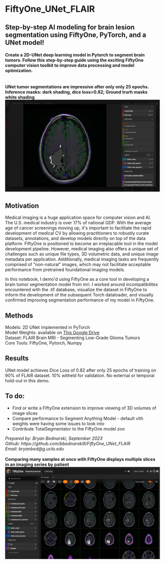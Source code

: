 # FiftyOne_UNet_FLAIR
## Step-by-step AI modeling for brain lesion segmentation using FiftyOne, PyTorch, and a UNet model!
#### Create a 2D-UNet deep learning model in Pytorch to segment brain tumors. Follow this step-by-step guide using the exciting FiftyOne computer vision toolkit to improve data processing and model optimization.

<br>
<strong>UNet tumor segmentations are impressive after <strong>only</strong> only 25 epochs. Inference masks: dark shading, dice loss=0.82; Ground trurh masks white shading</strong>
<br>
<img src="./demo_images/tumor_segment_example3-1.png" alt="">
<br>

## Motivation

Medical imaging is a huge application space for computer vision and AI. The U.S. medical industry is over 17% of national GDP. With the average age of cancer screenings moving up, it's important to facilitate the rapid development of medical CV by allowing practitioners to robustly curate datasets, annotations, and develop models directly on top of the data platform. FiftyOne is positioned to become an irreplacable tool in the model development pipeline. However, medical imaging also offers a unique set of challenges such as unique file types, 3D volumetric data, and unique image metadata per application. Additionally, medical imaging tasks are frequently comprised of "non-natural" images, which may not facilitate acceptable performance from pretrained foundational imaging models.<br>

In this notebook, I demo'd using FiftyOne as a core tool in developing a brain tumor segmentation model from mri. I worked around incompatibilites encountered with the .tif database, visualize the dataset in FiftyOne to inform the development of the subsequent Torch dataloader, and visually confirmed improving segmentation performance of my model in FiftyOne.<br>

## Methods
Models: 2D UNet implemented in PyTorch<br>
Model Weights: available on <a href="https://drive.google.com/drive/folders/1ECU41KCEGHFGLWS6wfiJH6dKN03fDmwV?usp=sharing">This Google Drive</a><br>
Dataset: FLAIR Brain MRI - Segmenting Low-Grade Glioma Tumors<br>
Core Tools: FiftyOne, Pytorch, Numpy<br>

## Results
UNet model achieves Dice Loss of 0.82 after only 25 epochs of training on 90% of FLAIR dataset. 10% witheld for validation. No external or temporal hold-out in this demo.

## To do:
<ul>
    <li>Find or write a FiftyOne extension to improve viewing of 3D volumes of image slices</li>
    <li>Compare performance to Segment Anything Model - default vith weights were having some issues to look into</li>
    <li>Contribute TotalSegmentator to the FiftyOne model zoo</li>
</ul>


<i>
Prepared by: Bryan Bednarski, September 2023<br>
Github: https://github.com/bbednarski9/FiftyOne_UNet_FLAIR<br>
Email: bryanbed@g.ucla.edu<br>
</i>

<br>
<strong>Comparing many samples at once with FiftyOne displays multiple slices in an imaging series by patient</strong>
<br>
<img src="./demo_images/tumor_segment_example3-2.png" alt="">
<br>

